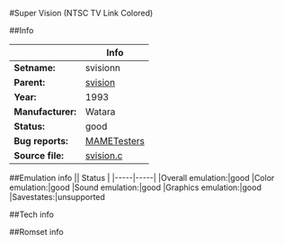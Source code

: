 #Super Vision (NTSC TV Link Colored)

##Info

||Info|
|-----|-----|
|**Setname:**|svisionn
|**Parent:**|[svision](svision.md)
|**Year:**|1993
|**Manufacturer:**|Watara
|**Status:**|good
|**Bug reports:**|[MAMETesters](http://mametesters.org/view_all_set.php?type=1&temporary=y&search=svision.c)
|**Source file:**|[svision.c](https://github.com/mamedev/mame/blob/master/src/mess/drivers/svision.c)

##Emulation info
|| Status |
|-----|-----|
|Overall emulation:|good
|Color emulation:|good
|Sound emulation:|good
|Graphics emulation:|good
|Savestates:|unsupported

##Tech info

##Romset info

<!--- START OF EDITED COMMENT DO NOT TOUCH TEXT ABOVE-->
